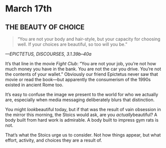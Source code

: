 # March 17th
## THE BEAUTY OF CHOICE

> “You are not your body and hair-style, but your capacity for choosing well. If your choices are beautiful, so too will you be.”

*—EPICTETUS, DISCOURSES, 3.1.39b–40a*

It’s that line in the movie *Fight Club*: “You are not your job, you’re not how much money you have in the bank. You are not the car you drive. You’re not the contents of your wallet.” Obviously our friend Epictetus never saw that movie or read the book—but apparently the consumerism of the 1990s existed in ancient Rome too.

It’s easy to confuse the image we present to the world for who we actually are, especially when media messaging deliberately blurs that distinction.

You might *look*beautiful today, but if that was the result of vain obsession in the mirror this morning, the Stoics would ask, are you *actually*beautiful? A body built from hard work is admirable. A body built to impress gym rats is not.

That’s what the Stoics urge us to consider. Not how things appear, but what effort, activity, and choices they are a result of.

